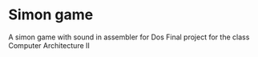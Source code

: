 # Simon game
A simon game with sound in assembler for Dos
Final project for the class Computer Architecture II
